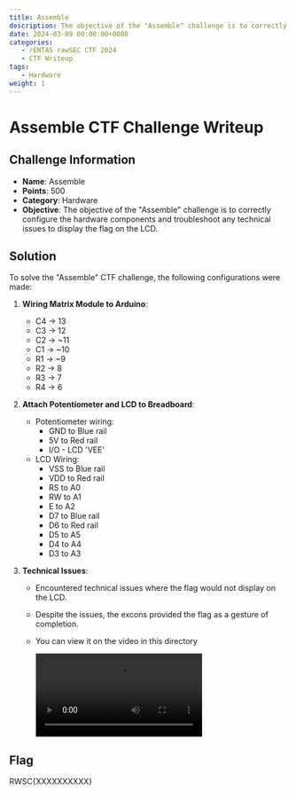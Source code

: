 ```yaml
---
title: Assemble
description: The objective of the "Assemble" challenge is to correctly configure the hardware components and troubleshoot any technical issues to display the flag on the LCD.
date: 2024-03-09 00:00:00+0000
categories:
   - rENTAS rawSEC CTF 2024
   - CTF Writeup
tags:
   - Hardware
weight: 1     
---
```

# Assemble CTF Challenge Writeup

## Challenge Information
- **Name**: Assemble
- **Points**: 500
- **Category**: Hardware
- **Objective**: The objective of the "Assemble" challenge is to correctly configure the hardware components and troubleshoot any technical issues to display the flag on the LCD.

## Solution
To solve the "Assemble" CTF challenge, the following configurations were made:

1. **Wiring Matrix Module to Arduino**:
   - C4 -> 13
   - C3 -> 12
   - C2 -> ~11
   - C1 -> ~10
   - R1 -> ~9
   - R2 -> 8
   - R3 -> 7
   - R4 -> 6

2. **Attach Potentiometer and LCD to Breadboard**:
   - Potentiometer wiring:
     - GND to Blue rail
     - 5V to Red rail
     - I/O - LCD 'VEE'
   - LCD Wiring:
     - VSS to Blue rail
     - VDD to Red rail
     - RS to A0
     - RW to A1
     - E to A2
     - D7 to Blue rail
     - D6 to Red rail
     - D5 to A5
     - D4 to A4
     - D3 to A3

3. **Technical Issues**:
   - Encountered technical issues where the flag would not display on the LCD.
   - Despite the issues, the excons provided the flag as a gesture of completion.
   - You can view it on the video in this directory

        <video controls src="technical issues.mp4" title="Technical Issue"></video>

## Flag
RWSC{XXXXXXXXXX}
